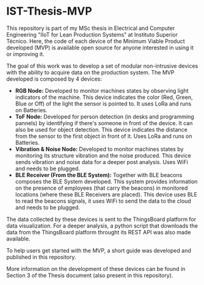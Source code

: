 # IST-Thesis-MVP
This repository is part of my MSc thesis in Electrical and Computer Engineering "IIoT for Lean Production Systems" at Instituto Superior Técnico. Here, the code of each device of the Minimum Viable Product developed (MVP) is available open source for anyone interested in using it or improving it.

The goal of this work was to develop a set of modular non-intrusive devices with the ability to acquire data on the production system. The MVP developed is composed by 4 devices:
- **RGB Node:** Developed to monitor machines states by observing light indicators of the machine. This device indicates the color (Red, Green, Blue or Off) of the light the sensor is pointed to. It uses LoRa and runs on Batteries.
- **ToF Node:** Developed for person detection (in desks and programming pannels) by identifying if there's someone in front of the device. It can also be used for object detection. This device indicates the distance from the sensor to the first object in front of it. Uses LoRa and runs on Batteries.
- **Vibration & Noise Node:** Developed to monitor machines states by monitoring its structure vibration and the noise produced. This device sends vibration and noise data for a deeper post analysis. Uses WiFi and needs to be plugged.
- **BLE Receiver (From the BLE System):** Together with BLE beacons composes the BLE System developed. This system provides information on the presence of employees (that carry the beacons) in monitored locations (where these BLE Receivers are placed). This device uses BLE to read the beacons signals, it uses WiFi to send the data to the cloud and needs to be plugged.

The data collected by these devices is sent to the ThingsBoard platform for data visualization. For a deeper analysis, a python script that downloads the data from the ThingsBoard platform throught its REST API was also made available.

To help users get started with the MVP, a short guide was developed and published in this repository.

More information on the development of these devices can be found in Section 3 of the Thesis document (also present in this repository).
